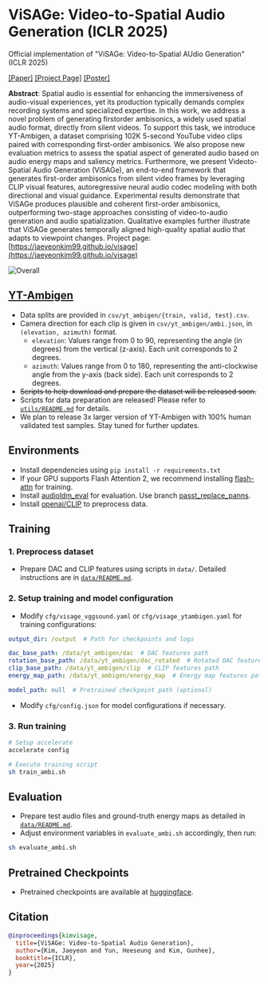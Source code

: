 # ViSAGe: Video-to-Spatial Audio Generation (ICLR 2025)

Official implementation of "ViSAGe: Video-to-Spatial AUdio Generation" (ICLR 2025)

[[Paper]](https://openreview.net/pdf?id=8bF1Vaj9tm) [[Project Page]](https://jaeyeonkim99.github.io/visage/)  [[Poster]](assets/visage_poster.pdf)

**Abstract**: Spatial audio is essential for enhancing the immersiveness of audio-visual experiences, yet its production typically demands complex recording systems and specialized expertise. In this work, we address a novel problem of generating firstorder ambisonics, a widely used spatial audio format, directly from silent videos. To support this task, we introduce YT-Ambigen, a dataset comprising 102K 5-second YouTube video clips paired with corresponding first-order ambisonics. We also propose new evaluation metrics to assess the spatial aspect of generated audio based on audio energy maps and saliency metrics. Furthermore, we present Videoto-Spatial Audio Generation (ViSAGe), an end-to-end framework that generates first-order ambisonics from silent video frames by leveraging CLIP visual features, autoregressive neural audio codec modeling with both directional and visual guidance. Experimental results demonstrate that ViSAGe produces plausible and
coherent first-order ambisonics, outperforming two-stage approaches consisting of video-to-audio generation and audio spatialization. Qualitative examples further
illustrate that ViSAGe generates temporally aligned high-quality spatial audio that adapts to viewpoint changes. Project page: [https://jaeyeonkim99.github.io/visage](https://jaeyeonkim99.github.io/visage)

![Overall](assets/keyidea.png)

## [YT-Ambigen](utils/README.md)

- Data splits are provided in `csv/yt_ambigen/{train, valid, test}.csv`.
- Camera direction for each clip is given in `csv/yt_ambigen/ambi.json`, in `(elevation, azimuth)` format.
  - `elevation`: Values range from 0 to 90, representing the angle (in degrees) from the vertical (z-axis). Each unit corresponds to 2 degrees.
  - `azimuth`: Values range from 0 to 180, representing the anti-clockwise angle from the y-axis (back side). Each unit corresponds to 2 degrees.
- ~~Scripts to help download and prepare the dataset will be released soon.~~
- Scripts for data preparation are released! Please refer to [`utils/README.md`](utils/README.md) for details.
- We plan to release 3x larger version of YT-Ambigen with 100% human validated test samples. Stay tuned for further updates.

## Environments

- Install dependencies using `pip install -r requirements.txt`
- If your GPU supports Flash Attention 2, we recommend installing [flash-attn](https://github.com/Dao-AILab/flash-attention) for training.
- Install [audioldm_eval](https://github.com/haoheliu/audioldm_eval) for evaluation. Use branch [passt_replace_panns](https://github.com/haoheliu/audioldm_eval/tree/passt_replace_panns).
- Install [openai/CLIP](https://github.com/openai/CLIP) to preprocess data.

## Training

### 1. Preprocess dataset

- Prepare DAC and CLIP features using scripts in `data/`. Detailed instructions are in [`data/README.md`](data/README.md).

### 2. Setup training and model configuration

- Modify `cfg/visage_vggsound.yaml` or `cfg/visage_ytambigen.yaml` for training configurations:

```yaml
output_dir: /output  # Path for checkpoints and logs

dac_base_path: /data/yt_ambigen/dac  # DAC features path
rotation_base_path: /data/yt_ambigen/dac_rotated  # Rotated DAC features path
clip_base_path: /data/yt_ambigen/clip  # CLIP features path
energy_map_path: /data/yt_ambigen/energy_map  # Energy map features path

model_path: null  # Pretrained checkpoint path (optional)
```

- Modify `cfg/config.json` for model configurations if necessary.

### 3. Run training

```bash
# Setup accelerate
accelerate config

# Execute training script
sh train_ambi.sh
```

## Evaluation

- Prepare test audio files and ground-truth energy maps as detailed in [`data/README.md`](data/README.md).
- Adjust environment variables in `evaluate_ambi.sh` accordingly, then run:

```bash
sh evaluate_ambi.sh
```

## Pretrained Checkpoints

- Pretrained checkpoints are available at [huggingface](https://huggingface.co/jaeyeonkim99/visage/tree/main). 
  
## Citation

```bibtex
@inproceedings{kimvisage,
  title={ViSAGe: Video-to-Spatial Audio Generation},
  author={Kim, Jaeyeon and Yun, Heeseung and Kim, Gunhee},
  booktitle={ICLR},
  year={2025}
}
```
